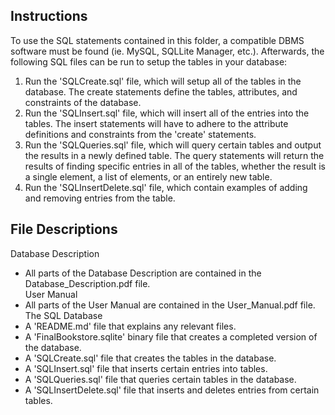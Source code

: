 ## Instructions

To use the SQL statements contained in this folder, a compatible DBMS software must be found (ie. MySQL, SQLLite Manager, etc.). Afterwards, the following SQL files can be run to setup the tables in your database:  

1. Run the 'SQLCreate.sql' file, which will setup all of the tables in the database. The create statements define the tables, attributes, and constraints of the database.  
2. Run the 'SQLInsert.sql' file, which will insert all of the entries into the tables. The insert statements will have to adhere to the attribute definitions and constraints from the 'create' statements.
3. Run the 'SQLQueries.sql' file, which will query certain tables and output the results in a newly defined table. The query statements will return the results of finding specific entries in all of the tables, whether the result is a single element, a list of elements, or an entirely new table.
4. Run the 'SQLInsertDelete.sql' file, which contain examples of adding and removing entries from the table.  

## File Descriptions

Database Description
- All parts of the Database Description are contained in the Database_Description.pdf file.  
User Manual
- All parts of the User Manual are contained in the User_Manual.pdf file.  
The SQL Database
- A 'README.md' file that explains any relevant files.
- A 'FinalBookstore.sqlite' binary file that creates a completed version of the database.
- A 'SQLCreate.sql' file that creates the tables in the database.
- A 'SQLInsert.sql' file that inserts certain entries into tables.
- A 'SQLQueries.sql' file that queries certain tables in the database.
- A 'SQLInsertDelete.sql' file that inserts and deletes entries from certain tables.
